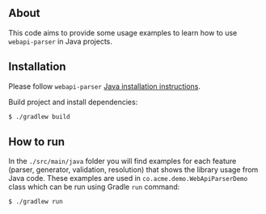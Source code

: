 ## About
This code aims to provide some usage examples to learn how to use `webapi-parser` in Java projects.

## Installation
Please follow `webapi-parser` [Java installation instructions](../../README.md#java).

Build project and install dependencies:

```sh
$ ./gradlew build
```

## How to run
In the `./src/main/java` folder you will find examples for each feature (parser, generator, validation, resolution) that shows the library usage from Java code. These examples are used in `co.acme.demo.WebApiParserDemo` class which can be run using Gradle `run` command:

```sh
$ ./gradlew run
```
